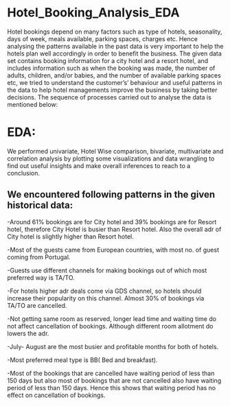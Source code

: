 # Hotel_Booking_Analysis_EDA
Hotel bookings depend on many factors such as type of hotels, seasonality, days of week, meals available, parking spaces, charges etc. Hence analysing the patterns available in the past data is very important to help the hotels plan well accordingly in order to benefit the business. The given data set contains booking information for a city hotel and a resort hotel, and includes information such as when the booking was made, the number of adults, children, and/or babies, and the number of available parking spaces etc, we tried to understand the customer’s’ behaviour and useful patterns in the data to help hotel managements improve the business by taking better decisions. The sequence of processes carried out to analyse the data is mentioned below:
# EDA:
We performed univariate, Hotel Wise comparison, bivariate, multivariate and correlation analysis by plotting some visualizations and data wrangling to find out useful insights and make overall inferences to reach to a conclusion.

## We encountered following patterns in the given historical data:

-Around 61% bookings are for City hotel and 39% bookings are for Resort hotel, therefore City Hotel is busier than Resort hotel. Also the overall adr of City hotel is slightly higher than Resort hotel.

-Most of the guests came from European countries, with most no. of guest coming from Portugal.

-Guests use different channels for making bookings out of which most preferred way is TA/TO.

-For hotels higher adr deals come via GDS channel, so hotels should increase their popularity on this channel. Almost 30% of bookings via TA/TO are cancelled.

-Not getting same room as reserved, longer lead time and waiting time do not affect cancellation of bookings. Although different room allotment do lowers the adr.

-July- August are the most busier and profitable months for both of hotels.     

-Most preferred meal type is BB( Bed and breakfast).      

-Most of the bookings that are cancelled have waiting period of less than 150 days but also most of bookings that are not cancelled also have waiting period of less than 150 days. Hence this shows that waiting period has no effect on cancellation of bookings.
